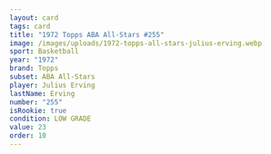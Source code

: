 ```yaml
---
layout: card
tags: card
title: "1972 Topps ABA All-Stars #255"
image: /images/uploads/1972-topps-all-stars-julius-erving.webp
sport: Basketball
year: "1972"
brand: Topps
subset: ABA All-Stars
player: Julius Erving
lastName: Erving
number: "255"
isRookie: true
condition: LOW GRADE
value: 23
order: 10
---
```

